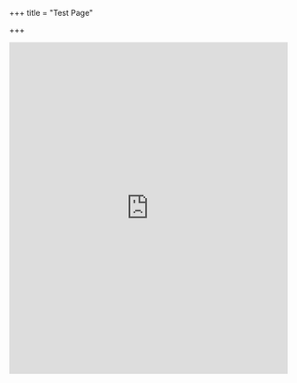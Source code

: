 +++
title = "Test Page"

+++

<iframe width="100%" height="600" frameborder="0" scrolling="no" marginheight="0" marginwidth="0" src="https://maps.google.com/maps?width=100%25&amp;height=600&amp;hl=en&amp;q=2%20Mulberry%20Close,%20CV32%207UU+Your%20Business%20Name)&amp;t=&amp;z=14&amp;ie=UTF8&amp;iwloc=B&amp;output=embed"></iframe>
